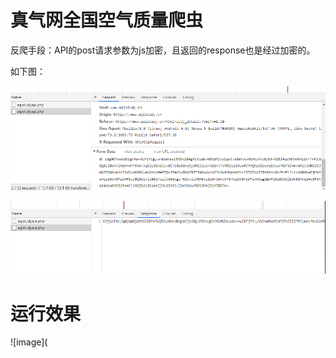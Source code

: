 真气网全国空气质量爬虫
======================

反爬手段：API的post请求参数为js加密，且返回的response也是经过加密的。

如下图：

![image](https://github.com/xzh0723/ZhenQiAQI/blob/master/view/param.png)

![image](https://github.com/xzh0723/ZhenQiAQI/blob/master/view/data.png)

运行效果
============
![image](

